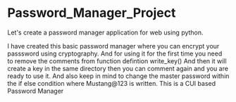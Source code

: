 # Password_Manager_Project
Let's create a password manager application for web using python.

I have created this basic password manager where you can encrypt your passsword using cryptography.
And for using it for the first time you need to remove the comments from function defintion write_key()
And then it will create a key in the same directory then you can comment again and you are ready to use it.
And also keep in mind to change the master password within the if else condition where Mustang@123 is written.
This is a CUI based Password Manager
